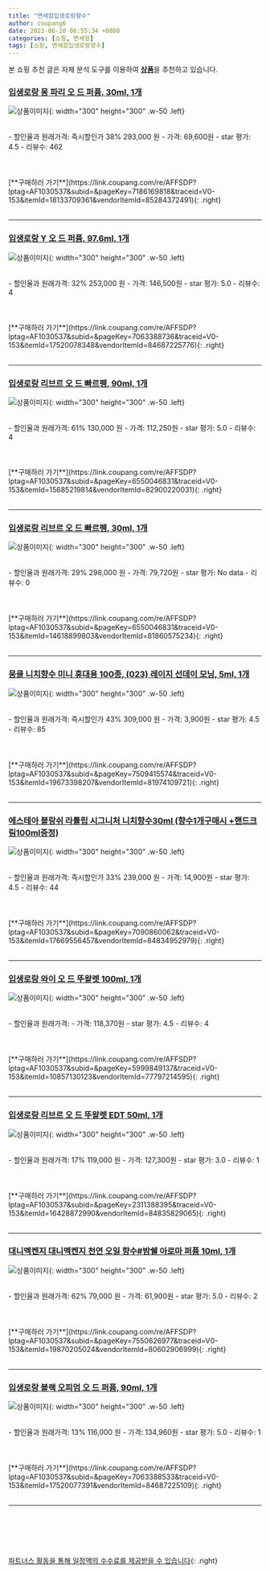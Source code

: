 ```yaml
---
title: "면세점입생로랑향수"
author: coupang6
date: 2023-06-20 06:55:34 +0800
categories: [쇼핑, 면세점]
tags: [쇼핑, 면세점입생로랑향수]
---
```


본 쇼핑 추천 글은 자체 분석 도구를 이용하여 [**상품**](https://link.coupang.com/a/bao1ui)을 추천하고 있습니다.

### [입생로랑 몽 파리 오 드 퍼퓸, 30ml, 1개](https://link.coupang.com/re/AFFSDP?lptag=AF1030537&subid=&pageKey=7186169818&traceid=V0-153&itemId=18133709361&vendorItemId=85284372491)

![상품이미지](https://thumbnail7.coupangcdn.com/thumbnails/remote/230x230ex/image/vendor_inventory/c214/cede0f054111754d0d4270a8a8fd3e5dd1d3d6370b09f19986f0ef8dbcab.JPG){: width="300" height="300" .w-50 .left}


<br>
- 할인율과 원래가격: 즉시할인가 38%  293,000   원
- 가격: 69,600원
- star 평가: 4.5
- 리뷰수: 462
<br>
<br>
<br>
<br>
[**구매하러 가기**](https://link.coupang.com/re/AFFSDP?lptag=AF1030537&subid=&pageKey=7186169818&traceid=V0-153&itemId=18133709361&vendorItemId=85284372491){: .right}
<br>
<br>

---

### [입생로랑 Y 오 드 퍼퓸, 97.6ml, 1개](https://link.coupang.com/re/AFFSDP?lptag=AF1030537&subid=&pageKey=7063388736&traceid=V0-153&itemId=17520078348&vendorItemId=84687225776)

![상품이미지](https://thumbnail8.coupangcdn.com/thumbnails/remote/230x230ex/image/vendor_inventory/e3e0/ed03660181f9959e0d10a6b8218747fc4b1ead58938b1df4fbd0b9c4ad3f.jpg){: width="300" height="300" .w-50 .left}


<br>
- 할인율과 원래가격: 32%  253,000   원
- 가격: 146,500원
- star 평가: 5.0
- 리뷰수: 4
<br>
<br>
<br>
<br>
[**구매하러 가기**](https://link.coupang.com/re/AFFSDP?lptag=AF1030537&subid=&pageKey=7063388736&traceid=V0-153&itemId=17520078348&vendorItemId=84687225776){: .right}
<br>
<br>

---

### [입생로랑 리브르 오 드 빠르펭, 90ml, 1개](https://link.coupang.com/re/AFFSDP?lptag=AF1030537&subid=&pageKey=6550046831&traceid=V0-153&itemId=15685219814&vendorItemId=82900220031)

![상품이미지](https://thumbnail9.coupangcdn.com/thumbnails/remote/230x230ex/image/vendor_inventory/3c43/18299b828d165360d2070eda2273e8ab68126d1c1dafd4b3409a842618a6.jpg){: width="300" height="300" .w-50 .left}


<br>
- 할인율과 원래가격: 61%  130,000   원
- 가격: 112,250원
- star 평가: 5.0
- 리뷰수: 4
<br>
<br>
<br>
<br>
[**구매하러 가기**](https://link.coupang.com/re/AFFSDP?lptag=AF1030537&subid=&pageKey=6550046831&traceid=V0-153&itemId=15685219814&vendorItemId=82900220031){: .right}
<br>
<br>

---

### [입생로랑 리브르 오 드 빠르펭, 30ml, 1개](https://link.coupang.com/re/AFFSDP?lptag=AF1030537&subid=&pageKey=6550046831&traceid=V0-153&itemId=14618899803&vendorItemId=81860575234)

![상품이미지](https://thumbnail8.coupangcdn.com/thumbnails/remote/230x230ex/image/vendor_inventory/a9d7/015b8296d7b447d1705bc578bec346c16180a489eeece880ff7974b8d1ba.png){: width="300" height="300" .w-50 .left}


<br>
- 할인율과 원래가격: 29%  298,000   원
- 가격: 79,720원
- star 평가: No data
- 리뷰수: 0
<br>
<br>
<br>
<br>
[**구매하러 가기**](https://link.coupang.com/re/AFFSDP?lptag=AF1030537&subid=&pageKey=6550046831&traceid=V0-153&itemId=14618899803&vendorItemId=81860575234){: .right}
<br>
<br>

---

### [뭉클 니치향수 미니 휴대용 100종, (023) 레이지 선데이 모닝, 5ml, 1개](https://link.coupang.com/re/AFFSDP?lptag=AF1030537&subid=&pageKey=7509415574&traceid=V0-153&itemId=19673398207&vendorItemId=81974109721)

![상품이미지](https://thumbnail10.coupangcdn.com/thumbnails/remote/230x230ex/image/vendor_inventory/9401/ff39ddd3927b5837ed803849f2dee9a26354a70c78fa1f7a8cdee37826c6.jpg){: width="300" height="300" .w-50 .left}


<br>
- 할인율과 원래가격: 즉시할인가 43%  309,000   원
- 가격: 3,900원
- star 평가: 4.5
- 리뷰수: 85
<br>
<br>
<br>
<br>
[**구매하러 가기**](https://link.coupang.com/re/AFFSDP?lptag=AF1030537&subid=&pageKey=7509415574&traceid=V0-153&itemId=19673398207&vendorItemId=81974109721){: .right}
<br>
<br>

---

### [에스테아 블랑쉬 라튤립 시그니처 니치향수30ml (향수1개구매시 +핸드크림100ml증정)](https://link.coupang.com/re/AFFSDP?lptag=AF1030537&subid=&pageKey=7090860062&traceid=V0-153&itemId=17669556457&vendorItemId=84834952979)

![상품이미지](https://thumbnail8.coupangcdn.com/thumbnails/remote/230x230ex/image/vendor_inventory/8bd8/115d594811eccb45d7f75b52ceb485142bd3767243650522e4bf82ef43de.jpg){: width="300" height="300" .w-50 .left}


<br>
- 할인율과 원래가격: 즉시할인가 33%  239,000   원
- 가격: 14,900원
- star 평가: 4.5
- 리뷰수: 44
<br>
<br>
<br>
<br>
[**구매하러 가기**](https://link.coupang.com/re/AFFSDP?lptag=AF1030537&subid=&pageKey=7090860062&traceid=V0-153&itemId=17669556457&vendorItemId=84834952979){: .right}
<br>
<br>

---

### [입생로랑 와이 오 드 뚜왈렛 100ml, 1개](https://link.coupang.com/re/AFFSDP?lptag=AF1030537&subid=&pageKey=5999849137&traceid=V0-153&itemId=10857130123&vendorItemId=77797214595)

![상품이미지](https://thumbnail6.coupangcdn.com/thumbnails/remote/230x230ex/image/vendor_inventory/c8bf/7a480d6304fa70444e182cde2a23511e220107383b0117dcdeb8b5380c17.jpg){: width="300" height="300" .w-50 .left}


<br>
- 할인율과 원래가격: 
- 가격: 118,370원
- star 평가: 4.5
- 리뷰수: 4
<br>
<br>
<br>
<br>
[**구매하러 가기**](https://link.coupang.com/re/AFFSDP?lptag=AF1030537&subid=&pageKey=5999849137&traceid=V0-153&itemId=10857130123&vendorItemId=77797214595){: .right}
<br>
<br>

---

### [입생로랑 리브르 오 드 뚜왈렛 EDT 50ml, 1개](https://link.coupang.com/re/AFFSDP?lptag=AF1030537&subid=&pageKey=2311388395&traceid=V0-153&itemId=16428872990&vendorItemId=84835829065)

![상품이미지](https://thumbnail6.coupangcdn.com/thumbnails/remote/230x230ex/image/vendor_inventory/9442/3b02795b084f790463b1c01ed71ddae4dcf8fbcc3b8d555dec784c7665f1.jpg){: width="300" height="300" .w-50 .left}


<br>
- 할인율과 원래가격: 17%  119,000   원
- 가격: 127,300원
- star 평가: 3.0
- 리뷰수: 1
<br>
<br>
<br>
<br>
[**구매하러 가기**](https://link.coupang.com/re/AFFSDP?lptag=AF1030537&subid=&pageKey=2311388395&traceid=V0-153&itemId=16428872990&vendorItemId=84835829065){: .right}
<br>
<br>

---

### [대니멕켄지 대니멕켄지 천연 오일 향수#밤쉘 아로마 퍼퓸 10ml, 1개](https://link.coupang.com/re/AFFSDP?lptag=AF1030537&subid=&pageKey=7550626977&traceid=V0-153&itemId=19870205024&vendorItemId=80602906999)

![상품이미지](https://thumbnail7.coupangcdn.com/thumbnails/remote/230x230ex/image/vendor_inventory/60ee/c4407e8f22715fdd2570ae6b9d4eea695084937d271a4f5445f8a6b88f5a.jpg){: width="300" height="300" .w-50 .left}


<br>
- 할인율과 원래가격: 62%  79,000   원
- 가격: 61,900원
- star 평가: 5.0
- 리뷰수: 2
<br>
<br>
<br>
<br>
[**구매하러 가기**](https://link.coupang.com/re/AFFSDP?lptag=AF1030537&subid=&pageKey=7550626977&traceid=V0-153&itemId=19870205024&vendorItemId=80602906999){: .right}
<br>
<br>

---

### [입생로랑 블랙 오피엄 오 드 퍼퓸, 90ml, 1개](https://link.coupang.com/re/AFFSDP?lptag=AF1030537&subid=&pageKey=7063388533&traceid=V0-153&itemId=17520077391&vendorItemId=84687225109)

![상품이미지](https://thumbnail7.coupangcdn.com/thumbnails/remote/230x230ex/image/vendor_inventory/3d9e/9a0ebff1a54670976d692718b948d82d233783d12819c8db94eb6c0bd188.jpg){: width="300" height="300" .w-50 .left}


<br>
- 할인율과 원래가격: 13%  116,000   원
- 가격: 134,960원
- star 평가: 5.0
- 리뷰수: 1
<br>
<br>
<br>
<br>
[**구매하러 가기**](https://link.coupang.com/re/AFFSDP?lptag=AF1030537&subid=&pageKey=7063388533&traceid=V0-153&itemId=17520077391&vendorItemId=84687225109){: .right}
<br>
<br>

---
<br><br><br><br><br> [파트너스 활동을 통해 일정액의 수수료를 제공받을 수 있습니다](https://link.coupang.com/a/bao1ui){: .right}